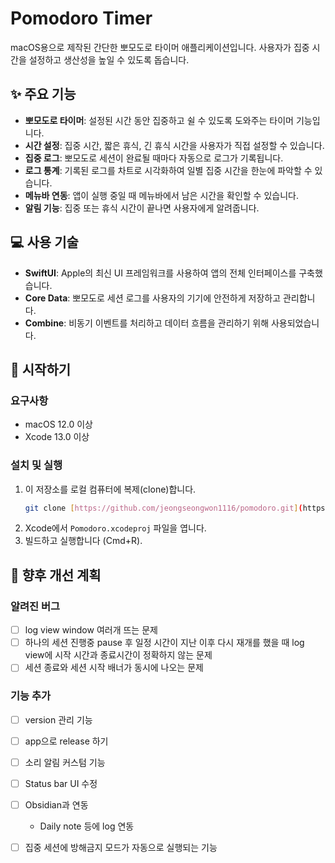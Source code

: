 #  Pomodoro Timer

macOS용으로 제작된 간단한 뽀모도로 타이머 애플리케이션입니다. 사용자가 집중 시간을 설정하고 생산성을 높일 수 있도록 돕습니다.

## ✨ 주요 기능

- **뽀모도로 타이머**: 설정된 시간 동안 집중하고 쉴 수 있도록 도와주는 타이머 기능입니다.
- **시간 설정**: 집중 시간, 짧은 휴식, 긴 휴식 시간을 사용자가 직접 설정할 수 있습니다.
- **집중 로그**: 뽀모도로 세션이 완료될 때마다 자동으로 로그가 기록됩니다.
- **로그 통계**: 기록된 로그를 차트로 시각화하여 일별 집중 시간을 한눈에 파악할 수 있습니다.
- **메뉴바 연동**: 앱이 실행 중일 때 메뉴바에서 남은 시간을 확인할 수 있습니다.
- **알림 기능**: 집중 또는 휴식 시간이 끝나면 사용자에게 알려줍니다.

## 💻 사용 기술

- **SwiftUI**: Apple의 최신 UI 프레임워크를 사용하여 앱의 전체 인터페이스를 구축했습니다.
- **Core Data**: 뽀모도로 세션 로그를 사용자의 기기에 안전하게 저장하고 관리합니다.
- **Combine**: 비동기 이벤트를 처리하고 데이터 흐름을 관리하기 위해 사용되었습니다.

## 🚀 시작하기

### 요구사항

- macOS 12.0 이상
- Xcode 13.0 이상

### 설치 및 실행

1.  이 저장소를 로컬 컴퓨터에 복제(clone)합니다.
    ```bash
    git clone [https://github.com/jeongseongwon1116/pomodoro.git](https://github.com/jeongseongwon1116/pomodoro.git)
    ```
2.  Xcode에서 `Pomodoro.xcodeproj` 파일을 엽니다.
3.  빌드하고 실행합니다 (Cmd+R).


## 📝 향후 개선 계획

### 알려진 버그

- [ ] log view window 여러개 뜨는 문제
- [ ] 하나의 세션 진행중 pause 후 일정 시간이 지난 이후 다시 재개를 했을 때 log view에 시작 시간과 종료시간이 정확하지 않는 문제 
- [ ] 세션 종료와 세션 시작 배너가 동시에 나오는 문제

### 기능 추가

- [ ] version 관리 기능
- [ ] app으로 release 하기
- [ ] 소리 알림 커스텀 기능
- [ ] Status bar UI 수정
- [ ] Obsidian과 연동
   - Daily note 등에 log 연동
- [ ] 집중 세션에 방해금지 모드가 자동으로 실행되는 기능




